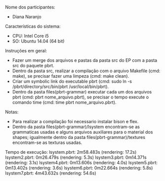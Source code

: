 Nome dos participantes:
- Diana Naranjo

Características do sistema:
* CPU: Intel Core i5
* SO: Ubuntu 14.04 (64 bit)

Instruções em geral:
- Fazer um merge dos arquivos e pastas da pasta src do EP com a pasta src do paquete pbrt.
- Dentro da pasta src, realizar a compilação com o arquivo Makefile (cmd: make), se precisar fazer uma limpeza (cmd: make clean).
- Criar um symbolic link do executable pbrt (cmd: sudo ln -s /pbrt/directory/src/bin/pbrt /usr/local/bin/pbrt).
- Dentro da pasta files(pbrt-grammar) executar cada um dos arquivos pbrt (cmd: pbrt nome_arquivo.pbrt), se precisar o tempo execute o comando time (cmd: time pbrt nome_arquivo.pbrt).

Notas:
* Para realizar a compilação foi necessario instalar bison e flex.
* Dentro da pasta files(pbrt-grammar)/lsystem encontram-se as grammaticas usadas e alguns arquivos auxiliares para o material dos shapes; igualmente dentro da pasta files(pbrt-grammar)/textures encontram-se as texturas usadas.

Tempo de execução:
lsystem.pbrt: 2m58.483s (rendering: 17.2s)
lsystem2.pbrt: 0m26.479s (rendering: 5.3s)
lsystem3.pbrt: 0m14.371s (rendering: 3.1s)
lsystem4.pbrt: 0m13.606s (rendering: 4.0s)
lsystem5.pbrt: 0m13.402s (rendering: 3.6s)
lsystem6.pbrt: 0m22.664s (rendering: 5.8s)
lsystem7.pbrt: 4m43.632s (rendering: 54.6s)

